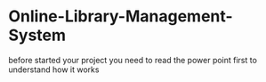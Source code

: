 # Online-Library-Management-System
before started your project you need to read the power point first to understand how it works

